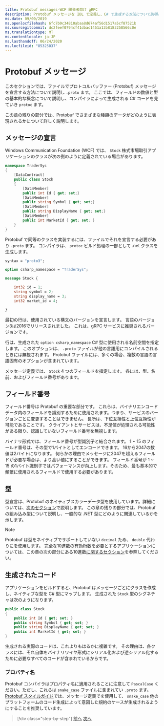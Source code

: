 ```yaml
---
title: Protobuf messages-WCF 開発者向け gRPC
description: Protobuf メッセージを IDL で定義し、C# で生成する方法について説明します。
ms.date: 09/09/2019
ms.openlocfilehash: 6fc7b9c34810abaa8d674af56d1517a5cf87521b
ms.sourcegitcommit: dc2feef0794cf41dbac1451a13b8183258566c0e
ms.translationtype: MT
ms.contentlocale: ja-JP
ms.lasthandoff: 06/24/2020
ms.locfileid: "85325037"
---
```

# <a name="protobuf-messages"></a>Protobuf メッセージ

このセクションでは、ファイルでプロトコルバッファー (Protobuf) メッセージを宣言する方法について説明し `.proto` ます。 ここでは、フィールドの数値と型の基本的な概念について説明し、コンパイラによって生成される C# コードを見ていき `protoc` ます。

この章の残りの部分では、Protobuf でさまざまな種類のデータがどのように表現されるかについて詳しく説明します。

## <a name="declaring-a-message"></a>メッセージの宣言

Windows Communication Foundation (WCF) では、 `Stock` 株式市場取引アプリケーションのクラスが次の例のように定義されている場合があります。

```csharp
namespace TraderSys
{
    [DataContract]
    public class Stock
    {
        [DataMember]
        public int Id { get; set;}
        [DataMember]
        public string Symbol { get; set;}
        [DataMember]
        public string DisplayName { get; set;}
        [DataMember]
        public int MarketId { get; set; }
    }
}
```

Protobuf で同等のクラスを実装するには、ファイルでそれを宣言する必要があり `.proto` ます。 コンパイラは、 `protoc` ビルド処理の一部として .net クラスを生成します。

```protobuf
syntax = "proto3";

option csharp_namespace = "TraderSys";

message Stock {

    int32 id = 1;
    string symbol = 2;
    string display_name = 3;
    int32 market_id = 4;

}  
```

最初の行は、使用されている構文のバージョンを宣言します。 言語のバージョン3は2016でリリースされました。 これは、gRPC サービスに推奨されるバージョンです。

行は、生成された `option csharp_namespace` C# 型に使用される名前空間を指定します。 このオプションは、 `.proto` ファイルが他の言語用にコンパイルされるときには無視されます。 Protobuf ファイルには、多くの場合、複数の言語の言語固有のオプションが含まれています。

メッセージ定義では、 `Stock` 4 つのフィールドを指定します。 各には、型、名前、およびフィールド番号があります。

## <a name="field-numbers"></a>フィールド番号

フィールド番号は Protobuf の重要な部分です。 これらは、バイナリエンコードデータ内のフィールドを識別するために使用されます。つまり、サービスのバージョンごとに変更することはできません。 長所は、下位互換性と上位互換性が可能であることです。 クライアントとサービスは、不足値が処理される可能性がある限り、認識していないフィールド番号を無視します。

バイナリ形式では、フィールド番号が型識別子と結合されます。 1 ~ 15 のフィールド番号は、その型で1バイトとしてエンコードできます。 16から2047の数値は2バイトになります。 何らかの理由でメッセージに2047を超えるフィールドが必要な場合は、より高い値にすることができます。 フィールド番号が 1 ~ 15 の1バイト識別子ではパフォーマンスが向上します。そのため、最も基本的で頻繁に使用されるフィールドで使用する必要があります。

## <a name="types"></a>型

型宣言は、Protobuf のネイティブスカラーデータ型を使用しています。詳細については、[次のセクション](protobuf-data-types.md)で説明します。 この章の残りの部分では、Protobuf の組み込み型について説明し、一般的な .NET 型にどのように関連しているかを示します。

> [!NOTE]
> Protobuf は型をネイティブでサポートしていない `decimal` ため、 `double` 代わりにを使用します。 完全な10進数の有効桁数を必要とするアプリケーションについては、この章の次の部分にある10進数[に関するセクション](protobuf-data-types.md#decimals)を参照してください。

## <a name="the-generated-code"></a>生成されたコード

アプリケーションをビルドすると、Protobuf はメッセージごとにクラスを作成し、ネイティブな型を C# 型にマップします。 生成された `Stock` 型のシグネチャは次のようになります。

```csharp
public class Stock
{
    public int Id { get; set; }
    public string Symbol { get; set; }
    public string DisplayName { get; set; }
    public int MarketId { get; set; }
}
```

生成される実際のコードは、これよりもはるかに複雑です。 その理由は、各クラスには、それ自体をバイナリワイヤ形式にシリアル化および逆シリアル化するために必要なすべてのコードが含まれているからです。

### <a name="property-names"></a>プロパティ名

Protobuf コンパイラはプロパティ名に適用されることに注意して `PascalCase` ください。ただし、これらは `snake_case` ファイルに含まれてい `.proto` ます。 [Protobuf スタイルガイド](https://developers.google.com/protocol-buffers/docs/style)では、メッセージ定義でを使用して、 `snake_case` 他のプラットフォームのコード生成によって意図した規約のケースが生成されるようにすることを推奨しています。

>[!div class="step-by-step"]
>[前へ](protocol-buffers.md)
>[次へ](protobuf-data-types.md)
